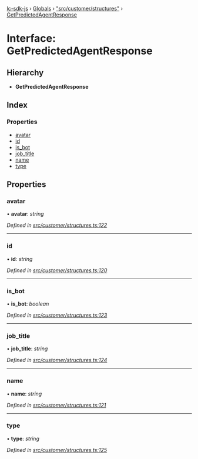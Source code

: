 [lc-sdk-js](../README.md) › [Globals](../globals.md) › ["src/customer/structures"](../modules/_src_customer_structures_.md) › [GetPredictedAgentResponse](_src_customer_structures_.getpredictedagentresponse.md)

# Interface: GetPredictedAgentResponse

## Hierarchy

* **GetPredictedAgentResponse**

## Index

### Properties

* [avatar](_src_customer_structures_.getpredictedagentresponse.md#avatar)
* [id](_src_customer_structures_.getpredictedagentresponse.md#id)
* [is_bot](_src_customer_structures_.getpredictedagentresponse.md#is_bot)
* [job_title](_src_customer_structures_.getpredictedagentresponse.md#job_title)
* [name](_src_customer_structures_.getpredictedagentresponse.md#name)
* [type](_src_customer_structures_.getpredictedagentresponse.md#type)

## Properties

###  avatar

• **avatar**: *string*

*Defined in [src/customer/structures.ts:122](https://github.com/livechat/lc-sdk-js/blob/5281c0a/src/customer/structures.ts#L122)*

___

###  id

• **id**: *string*

*Defined in [src/customer/structures.ts:120](https://github.com/livechat/lc-sdk-js/blob/5281c0a/src/customer/structures.ts#L120)*

___

###  is_bot

• **is_bot**: *boolean*

*Defined in [src/customer/structures.ts:123](https://github.com/livechat/lc-sdk-js/blob/5281c0a/src/customer/structures.ts#L123)*

___

###  job_title

• **job_title**: *string*

*Defined in [src/customer/structures.ts:124](https://github.com/livechat/lc-sdk-js/blob/5281c0a/src/customer/structures.ts#L124)*

___

###  name

• **name**: *string*

*Defined in [src/customer/structures.ts:121](https://github.com/livechat/lc-sdk-js/blob/5281c0a/src/customer/structures.ts#L121)*

___

###  type

• **type**: *string*

*Defined in [src/customer/structures.ts:125](https://github.com/livechat/lc-sdk-js/blob/5281c0a/src/customer/structures.ts#L125)*
